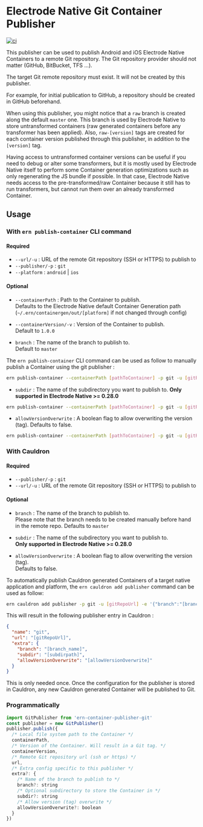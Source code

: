 # Electrode Native Git Container Publisher

[![ci][1]][2]

This publisher can be used to publish Android and iOS Electrode Native Containers to a remote Git repository. The Git repository provider should not matter (GitHub, BitBucket, TFS ...).

The target Git remote repository must exist. It will not be created by this publisher.

For example, for initial publication to GitHub, a repository should be created in GitHub beforehand.

When using this publisher, you might notice that a `raw` branch is created along the default `master` one. This branch is used by Electrode Native to store untransformed containers (raw generated containers before any transformer has been applied). Also, `raw-[version]` tags are created for each container version published through this publisher, in addition to the `[version]` tag.

Having access to untransformed container versions can be useful if you need to debug or alter some transformers, but it is mostly used by Electrode Native itself to perform some Container generation optimizations such as only regenerating the JS bundle if possible. In that case, Electrode Native needs access to the pre-transformed/raw Container because it still has to run transformers, but cannot run them over an already transformed Container.

## Usage

### With `ern publish-container` CLI command

#### Required

- `--url/-u` : URL of the remote Git repository (SSH or HTTPS) to publish to
- `--publisher/-p` : `git`
- `--platform` : `android` | `ios`

#### Optional

- `--containerPath` : Path to the Container to publish.\
Defaults to the Electrode Native default Container Generation path (`~/.ern/containergen/out/[platform]` if not changed through config)

- `--containerVersion/-v` : Version of the Container to publish.\
Default to `1.0.0`

- `branch` : The name of the branch to publish to.\
Default to `master`

The `ern publish-container` CLI command can be used as follow to manually publish a Container using the git publisher :

```sh
ern publish-container --containerPath [pathToContainer] -p git -u [gitRepoUrl] -v [containerVersion] ---platform [android|ios] -e '{"branch":"[branch_name]"}'
```

- `subdir` : The name of the subdirectory you want to publish to. **Only supported in Electrode Native >= 0.28.0**

```sh
ern publish-container --containerPath [pathToContainer] -p git -u [gitRepoUrl] -v [containerVersion] ---platform [android|ios] -e '{"subdir":"[subdirectory]"}'
```

- `allowVersionOverwrite` : A boolean flag to allow overwriting the version (tag). Defaults to false.

```sh
ern publish-container --containerPath [pathToContainer] -p git -u [gitRepoUrl] -v [containerVersion] ---platform [android|ios] -e '{"allowVersionOverwrite": true}'
```

### With Cauldron

#### Required

- `--publisher/-p` : `git`
- `--url/-u` : URL of the remote Git repository (SSH or HTTPS) to publish to

#### Optional

- `branch` : The name of the branch to publish to.\
Please note that the branch needs to be created manually before hand in the remote repo. Defaults to `master`

- `subdir` : The name of the subdirectory you want to publish to.\
**Only supported in Electrode Native >= 0.28.0**

- `allowVersionOverwrite` : A boolean flag to allow overwriting the version (tag).\
Defaults to false.

To automatically publish Cauldron generated Containers of a target native application and platform, the `ern cauldron add publisher` command can be used as follow:

```sh
ern cauldron add publisher -p git -u [gitRepoUrl] -e '{"branch":"[branch_name]"}'
```

This will result in the following publisher entry in Cauldron :

```json
{
  "name": "git",
  "url": "[gitRepoUrl]",
  "extra": {
    "branch": "[branch_name]",
    "subdir": "[subdirpath]",
    "allowVersionOverwrite": "[allowVersionOverwrite]"
  }
}
```

This is only needed once. Once the configuration for the publisher is stored in Cauldron, any new Cauldron generated Container will be published to Git.

### Programmatically

```js
import GitPublisher from 'ern-container-publisher-git'
const publisher = new GitPublisher()
publisher.publish({
  /* Local file system path to the Container */
  containerPath,
  /* Version of the Container. Will result in a Git tag. */
  containerVersion,
  /* Remote Git repository url (ssh or https) */
  url,
  /* Extra config specific to this publisher */
  extra?: {
    /* Name of the branch to publish to */
    branch?: string
    /* Optional subdirectory to store the Container in */
    subdir?: string
    /* Allow version (tag) overwrite */
    allowVersionOverwrite?: boolean
  }
})
```

[1]: https://github.com/electrode-io/ern-container-publisher-git/workflows/ci/badge.svg
[2]: https://github.com/electrode-io/ern-container-publisher-git/actions
